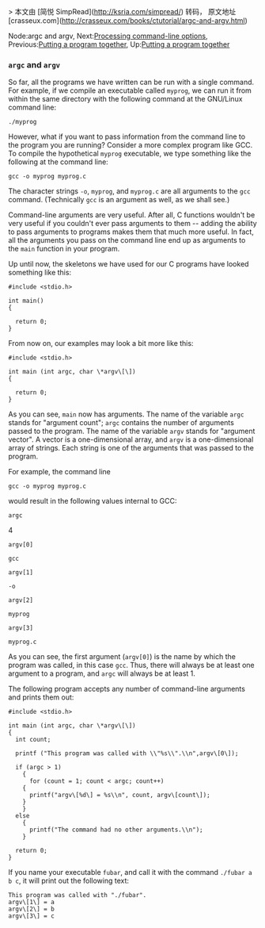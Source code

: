 \> 本文由 \[简悦 SimpRead\](http://ksria.com/simpread/) 转码， 原文地址 \[crasseux.com\](http://crasseux.com/books/ctutorial/argc-and-argv.html)

Node:argc and argv, Next:[Processing command-line options](http://crasseux.com/books/ctutorial/Processing-command-line-options.html#Processing%20command-line%20options), Previous:[Putting a program together](http://crasseux.com/books/ctutorial/Putting-a-program-together.html#Putting%20a%20program%20together), Up:[Putting a program together](http://crasseux.com/books/ctutorial/Putting-a-program-together.html#Putting%20a%20program%20together)

### `argc` and `argv`

So far, all the programs we have written can be run with a single command. For example, if we compile an executable called `myprog`, we can run it from within the same directory with the following command at the GNU/Linux command line:  

```
./myprog
```

However, what if you want to pass information from the command line to the program you are running? Consider a more complex program like GCC. To compile the hypothetical `myprog` executable, we type something like the following at the command line:  

```
gcc -o myprog myprog.c
```

The character strings `-o`, `myprog`, and `myprog.c` are all arguments to the `gcc` command. (Technically `gcc` is an argument as well, as we shall see.)

Command-line arguments are very useful. After all, C functions wouldn't be very useful if you couldn't ever pass arguments to them -- adding the ability to pass arguments to programs makes them that much more useful. In fact, all the arguments you pass on the command line end up as arguments to the `main` function in your program.

Up until now, the skeletons we have used for our C programs have looked something like this:  

```
#include <stdio.h>

int main()
{

  return 0;
}
```

From now on, our examples may look a bit more like this:  

```
#include <stdio.h>

int main (int argc, char \*argv\[\])
{

  return 0;
}
```

As you can see, `main` now has arguments. The name of the variable `argc` stands for "argument count"; `argc` contains the number of arguments passed to the program. The name of the variable `argv` stands for "argument vector". A vector is a one-dimensional array, and `argv` is a one-dimensional array of strings. Each string is one of the arguments that was passed to the program.

For example, the command line  

```
gcc -o myprog myprog.c
```

would result in the following values internal to GCC:

  

`argc`

4  

`argv[0]`

`gcc`  

`argv[1]`

`-o`  

`argv[2]`

`myprog`  

`argv[3]`

`myprog.c`

As you can see, the first argument (`argv[0]`) is the name by which the program was called, in this case `gcc`. Thus, there will always be at least one argument to a program, and `argc` will always be at least 1.

The following program accepts any number of command-line arguments and prints them out:  

```
#include <stdio.h>

int main (int argc, char \*argv\[\])
{
  int count;

  printf ("This program was called with \\"%s\\".\\n",argv\[0\]);

  if (argc > 1)
    {
      for (count = 1; count < argc; count++)
	{
	  printf("argv\[%d\] = %s\\n", count, argv\[count\]);
	}
    }
  else
    {
      printf("The command had no other arguments.\\n");
    }

  return 0;
}
```

If you name your executable `fubar`, and call it with the command `./fubar a b c`, it will print out the following text:  

```
This program was called with "./fubar".
argv\[1\] = a
argv\[2\] = b
argv\[3\] = c
```